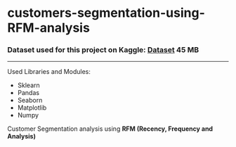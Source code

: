 # customers-segmentation-using-RFM-analysis

### Dataset used for this project on Kaggle: [Dataset](https://www.kaggle.com/datasets/vijayuv/onlineretail) **45 MB**
---------------------------------------------------------------
Used Libraries and Modules:
  - Sklearn
  - Pandas
  - Seaborn
  - Matplotlib
  - Numpy

Customer Segmentation analysis using **RFM (Recency, Frequency and Analysis)**
